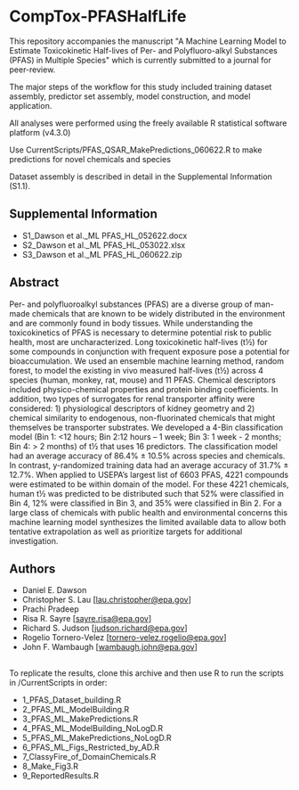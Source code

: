 # CompTox-PFASHalfLife

This repository accompanies the manuscript "A Machine Learning Model to Estimate Toxicokinetic Half-lives of Per- and Polyfluoro-alkyl Substances (PFAS) in Multiple Species" which is currently submitted to a journal for peer-review.

The major steps of the workflow for this study included training dataset assembly, predictor set assembly, model construction, and model application.

All analyses were performed using the freely available R statistical software platform (v4.3.0)

Use CurrentScripts/PFAS_QSAR_MakePredictions_060622.R to make predictions for novel chemicals and species

Dataset assembly is described in detail in the Supplemental Information (S1.1). 

## Supplemental Information

* S1_Dawson et al._ML PFAS_HL_052622.docx
* S2_Dawson et al._ML PFAS_HL_053022.xlsx
* S3_Dawson et al._ML PFAS_HL_060622.zip

## Abstract

Per- and polyfluoroalkyl substances (PFAS) are a diverse group of man-made chemicals that are known to be widely distributed in the environment and are commonly found in body tissues. While understanding the toxicokinetics of PFAS is necessary to determine potential risk to public health, most are uncharacterized. Long toxicokinetic half-lives (t½) for some compounds in conjunction with frequent exposure pose a potential for bioaccumulation. We used an ensemble machine learning method, random forest, to model the existing in vivo measured half-lives (t½) across 4 species (human, monkey, rat, mouse) and 11 PFAS. Chemical descriptors included physico-chemical properties and protein binding coefficients. In addition, two types of surrogates for renal transporter affinity were considered: 1) physiological descriptors of kidney geometry and 2) chemical similarity to endogenous, non-fluorinated chemicals that might themselves be transporter substrates. We developed a 4-Bin classification model (Bin 1: <12 hours; Bin 2:12 hours – 1 week; Bin 3: 1 week - 2 months; Bin 4: > 2 months) of t½ that uses 16 predictors. The classification model had an average accuracy of 86.4% ± 10.5% across species and chemicals.  In contrast, y-randomized training data had an average accuracy of 31.7% ± 12.7%. When applied to USEPA’s largest list of 6603 PFAS, 4221 compounds were estimated to be within domain of the model. For these 4221 chemicals, human t½ was predicted to be distributed such that 52% were classified in Bin 4, 12% were classified in Bin 3, and 35% were classified in Bin 2. For a large class of chemicals with public health and environmental concerns this machine learning model synthesizes the limited available data to allow both tentative extrapolation as well as prioritize targets for additional investigation.

## Authors

* Daniel E. Dawson
* Christopher S. Lau [lau.christopher@epa.gov]
* Prachi Pradeep
* Risa R. Sayre [sayre.risa@epa.gov]
* Richard S. Judson [judson.richard@epa.gov]
* Rogelio Tornero-Velez [tornero-velez.rogelio@epa.gov]
* John F. Wambaugh [wambaugh.john@epa.gov] 

##

To replicate the results, clone this archive and then use R to run the scripts
in /CurrentScripts in order:
* 1_PFAS_Dataset_building.R
* 2_PFAS_ML_ModelBuilding.R
* 3_PFAS_ML_MakePredictions.R
* 4_PFAS_ML_ModelBuilding_NoLogD.R
* 5_PFAS_ML_MakePredictions_NoLogD.R
* 6_PFAS_ML_Figs_Restricted_by_AD.R
* 7_ClassyFire_of_DomainChemicals.R
* 8_Make_Fig3.R
* 9_ReportedResults.R
